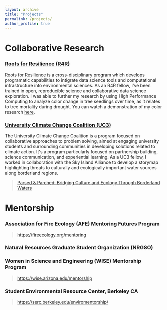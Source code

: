 ```yaml
---
layout: archive
title: "Projects"
permalink: /projects/
author_profile: true
---
```


# Collaborative Research

### [Roots for Resilience (R4R)](https://datascience.arizona.edu/r4r)

Roots for Resilience is a cross-disciplinary program which develops programatic capabilities to intigrate data science tools and computational infrastructure into environmental sciences. As an R4R fellow, I've been trained in open, reproducible science and collaborative data science exploration. I was able to further my research by using High Performance Computing to analyze color change in tree seedlings over time, as it relates to tree mortality during drought. You can watch a demonstration of my color research [here](https://drive.google.com/file/d/1NEY4lEk8jLr8HUqctRIV1gWWjdfkqzBv/view?usp=sharing).

### [University Climate Change Coalition (UC3)](https://secondnature.org/initiative/uc3-coalition/)

The University Climate Change Coalition is a program focused on collaborative approaches to problem solving, aimed at engaging university students and surrounding communities in developing solutions related to climate action. It's a program particularly focused on partnership building, science communication, and experiential learning. As a UC3 fellow, I worked in collaboration with the Sky Island Alliance to develop a storymap highlighting threats to culturally and ecologically important water sources along borderland regions.

>[Parsed & Parched: Bridging Culture and Ecology Through Borderland Waters](https://storymaps.arcgis.com/stories/c6b8dcbb55df4373a8b4f4c2e7a5b192)


# Mentorship

### Association for Fire Ecology (AFE) Mentoring Futures Program
> https://fireecology.org/mentoring

### Natural Resources Graduate Student Organization (NRGSO)

### Women in Science and Engineering (WISE) Mentorship Program
> https://wise.arizona.edu/mentorship

### Student Environmental Resource Center, Berkeley CA
> https://serc.berkeley.edu/enviromentorship/
